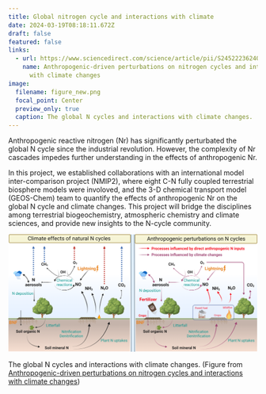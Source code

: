 ```yaml
---
title: Global nitrogen cycle and interactions with climate
date: 2024-03-19T08:18:11.672Z
draft: false
featured: false
links:
  - url: https://www.sciencedirect.com/science/article/pii/S245222362400018X
    name: Anthropogenic-driven perturbations on nitrogen cycles and interactions
      with climate changes
image:
  filename: figure_new.png
  focal_point: Center
  preview_only: true
  caption: The global N cycles and interactions with climate changes.
---
```

Anthropogenic reactive nitrogen (Nr) has significantly perturbated the global N cycle since the industrial revolution. However, the complexity of Nr cascades impedes further understanding in the effects of anthropogenic Nr. 

I﻿n this project, w﻿e established collaborations with an international model inter-comparison project (NMIP2), where eight C-N fully coupled terrestrial biosphere models were involoved, and the 3-D chemical transport model (GEOS-Chem) team to quantify the effects of anthropogenic Nr on the global N cycle and climate changes. This project will bridge the disciplines among terrestrial biogeochemistry, atmospheric chemistry and climate sciences, and provide new insights to the N-cycle community. 

![](figure_new.png)

The global N cycles and interactions with climate changes. (Figure from [Anthropogenic-driven perturbations on nitrogen cycles and interactions with climate changes](https://www.sciencedirect.com/science/article/pii/S245222362400018X))